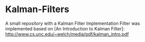 # Kalman-Filters
A small repository with a Kalman Filter Implementation
Filter was implemented based on [An Introduction to Kalman Filter]: http://www.cs.unc.edu/~welch/media/pdf/kalman_intro.pdf
